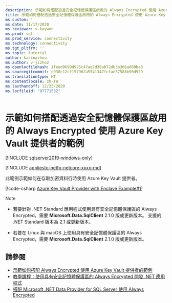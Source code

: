 ```yaml
---
description: 示範如何搭配透過安全記憶體保護區啟用的 Always Encrypted 使用 Azure Key Vault 提供者的範例
title: 示範如何搭配透過安全記憶體保護區啟用的 Always Encrypted 使用 Azure Key Vault 提供者的範例 | Microsoft Docs
ms.custom: ''
ms.date: 11/17/2020
ms.reviewer: v-kaywon
ms.prod: sql
ms.prod_service: connectivity
ms.technology: connectivity
ms.tgt_pltfrm: ''
ms.topic: tutorial
author: karinazhou
ms.author: v-jizho2
ms.openlocfilehash: 1feed9699d925c47ae7d38ab72db5b366ad00ba8
ms.sourcegitcommit: c938c12cf157962a5541347fcfae57588b90d929
ms.translationtype: HT
ms.contentlocale: zh-TW
ms.lasthandoff: 12/25/2020
ms.locfileid: "97771532"
---
```

# <a name="example-demonstrating-use-of-azure-key-vault-provider-with-always-encrypted-enabled-with-secure-enclaves"></a>示範如何搭配透過安全記憶體保護區啟用的 Always Encrypted 使用 Azure Key Vault 提供者的範例

[!INCLUDE [sqlserver2019-windows-only](../../../includes/applies-to-version/sqlserver2019-windows-only.md)]

[!INCLUDE [appliesto-netfx-netcore-xxxx-md](../../../includes/appliesto-netfx-netcore-netst-md.md)]

此範例示範如何在存取加密資料行時使用 Azure Key Vault 提供者。

[!code-csharp [Azure Key Vault Provider with Enclave Example#1](~/../sqlclient/doc/samples/AzureKeyVaultProviderWithEnclaveProviderExample.cs#1)]

> [!NOTE]
> - 若要針對 .NET Standard 應用程式使用具有安全記憶體保護區的 Always Encrypted，需要 **Microsoft.Data.SqlClient** 2.1.0 版或更新版本。 支援的 .NET Standard 版本為 2.1 或更新版本。 
>
> - 若要在 Linux 與 macOS 上使用具有安全記憶體保護區的 Always Encrypted，需要 **Microsoft.Data.SqlClient** 2.1.0 版或更新版本。

## <a name="see-also"></a>請參閱

- [示範如何搭配 Always Encrypted 使用 Azure Key Vault 提供者的範例](azure-key-vault-example.md)
- [教學課程：使用具有安全記憶體保護區的 Always Encrypted 開發 .NET 應用程式](tutorial-always-encrypted-enclaves-develop-net-apps.md)
- [搭配 Microsoft .NET Data Provider for SQL Server 使用 Always Encrypted](sqlclient-support-always-encrypted.md)
